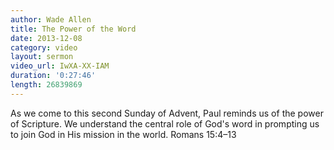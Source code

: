 ```yaml
--- 
author: Wade Allen 
title: The Power of the Word 
date: 2013-12-08 
category: video
layout: sermon
video_url: IwXA-XX-IAM
duration: '0:27:46'
length: 26839869
---
```


As we come to this second Sunday of Advent, Paul reminds us of the power of Scripture. We understand the central role of God's word in prompting us to join God in His mission in the world. Romans 15:4–13
